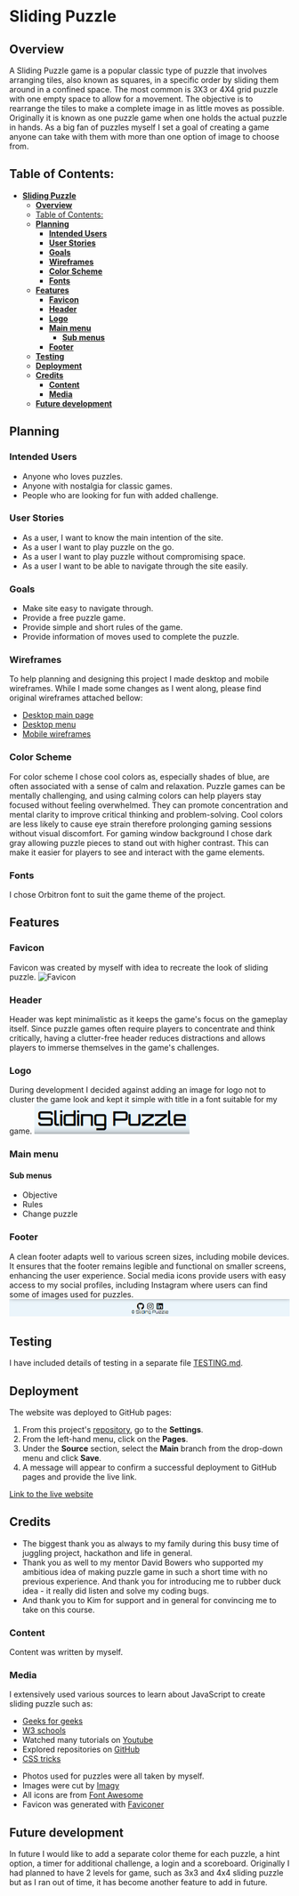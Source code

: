 # **Sliding Puzzle**

## **Overview**

A Sliding Puzzle game is a popular classic type of puzzle that involves arranging tiles, also known as squares, in a specific order by sliding them around in a confined space. The most common is 3X3 or 4X4 grid puzzle with one empty space to allow for a movement. The objective is to rearrange the tiles to make a complete image in as little moves as possible. Originally it is known as one puzzle game when one holds the actual puzzle in hands. As a big fan of puzzles myself I set a goal of creating a game anyone can take with them with more than one option of image to choose from.

## Table of Contents:
- [**Sliding Puzzle**](#sliding-puzzle)
  - [**Overview**](#overview)
  - [Table of Contents:](#table-of-contents)
  - [**Planning**](#planning)
    - [**Intended Users**](#intended-users)
    - [**User Stories**](#user-stories)
    - [**Goals**](#goals)
    - [**Wireframes**](#wireframes)
    - [**Color Scheme**](#color-scheme)
    - [**Fonts**](#fonts)
  - [**Features**](#features)
    - [**Favicon**](#favicon)
    - [**Header**](#header)
    - [**Logo**](#logo)
    - [**Main menu**](#main-menu)
      - [**Sub menus**](#sub-menus)
    - [**Footer**](#footer)
  - [**Testing**](#testing)
  - [**Deployment**](#deployment)
  - [**Credits**](#credits)
    - [**Content**](#content)
    - [**Media**](#media)
  - [**Future development**](#future-development)

## **Planning**

### **Intended Users**

* Anyone who loves puzzles.
* Anyone with nostalgia for classic games.
* People who are looking for fun with added challenge.

### **User Stories**

* As a user, I want to know the main intention of the site.
* As a user I want to play puzzle on the go.
* As a user I want to play puzzle without compromising space.
* As a user I want to be able to navigate through the site easily.

### **Goals**

* Make site easy to navigate through.
* Provide a free puzzle game.
* Provide simple and short rules of the game.
* Provide information of moves used to complete the puzzle.

### **Wireframes**

To help planning and designing this project I made desktop and mobile wireframes. While I made some changes as I went along, please find original wireframes attached bellow:

* [Desktop main page](assets/images/Desktop%20wireframe.png)
* [Desktop menu](assets/images/Desktop%20menu%20wireframe.png)
* [Mobile wireframes](assets/images/Mobile%20wireframe.png)
 
### **Color Scheme**

For color scheme I chose cool colors as, especially shades of blue, are often associated with a sense of calm and relaxation. Puzzle games can be mentally challenging, and using calming colors can help players stay focused without feeling overwhelmed. They can promote concentration and mental clarity to improve critical thinking and problem-solving. Cool colors are less likely to cause eye strain therefore prolonging gaming sessions without visual discomfort. For gaming window background I chose dark gray allowing puzzle pieces to stand out with higher contrast. This can make it easier for players to see and interact with the game elements.

### **Fonts**

I chose Orbitron font to suit the game theme of the project.

## **Features**

### **Favicon**

Favicon was created by myself with idea to recreate the look of sliding puzzle.
![Favicon](../sliding-puzzle-game/favicon.ico)

### **Header**

Header was kept minimalistic as it keeps the game's focus on the gameplay itself. Since puzzle games often require players to concentrate and think critically, having a clutter-free header reduces distractions and allows players to immerse themselves in the game's challenges.

### **Logo**

During development I decided against adding an image for logo not to cluster the game look and kept it simple with title in a font suitable for my game.
![Logo](assets/images/logo.PNG)

### **Main menu**

#### **Sub menus**

* Objective
* Rules
* Change puzzle

### **Footer**

A clean footer adapts well to various screen sizes, including mobile devices. It ensures that the footer remains legible and functional on smaller screens, enhancing the user experience. Social media icons provide users with easy access to my social profiles, including Instagram where users can find some of images used for puzzles.
![Footer](assets/images/footer.PNG)

## **Testing**

I have included details of testing in a separate file [TESTING.md](TESTING.md).

## **Deployment**

The website was deployed to GitHub pages:

1. From this project's [repository](https://github.com/violaberg/sliding-puzzle-game), go to the **Settings**.
2. From the left-hand menu, click on the **Pages**.
3. Under the **Source** section, select the **Main** branch from the drop-down menu and click **Save**.
4. A message will appear to confirm a successful deployment to GitHub pages and provide the live link.

[Link to the live website](https://violaberg.github.io/sliding-puzzle-game/)

## **Credits**

* The biggest thank you as always to my family during this busy time of juggling project, hackathon and life in general.
* Thank you as well to my mentor David Bowers who supported my ambitious idea of making puzzle game in such a short time with no previous experience. And thank you for introducing me to rubber duck idea - it really did listen and solve my coding bugs.
* And thank you to Kim for support and in general for convincing me to take on this course.

### **Content**

Content was written by myself.

### **Media**

I extensively used various sources to learn about JavaScript to create sliding puzzle such as:
* [Geeks for geeks](https://www.geeksforgeeks.org/)
* [W3 schools](https://www.w3schools.com/)
* Watched many tutorials on [Youtube](https://www.youtube.com/)
* Explored repositories on [GitHub](https://github.com/)
* [CSS tricks](https://css-tricks.com/)

- Photos used for puzzles were all taken by myself.
- Images were cut by [Imagy](https://imagy.app/)
- All icons are from [Font Awesome](https://fontawesome.com/)
- Favicon was generated with [Faviconer](http://www.faviconer.com/)

## **Future development**

In future I would like to add a separate color theme for each puzzle, a hint option, a timer for additional challenge, a login and a scoreboard. Originally I had planned to have 2 levels for game, such as 3x3 and 4x4 sliding puzzle but as I ran out of time, it has become another feature to add in future.
